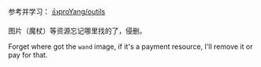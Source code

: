 参考并学习： [👍proYang/outils](https://github.com/proYang/outils)

图片（魔杖）等资源忘记哪里找的了，侵删。

Forget where got the `wand` image, if it's a payment resource, I'll remove it or pay for that. 